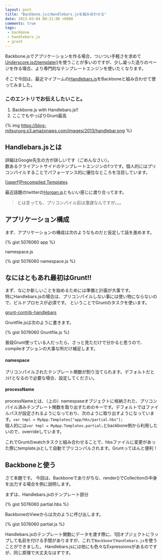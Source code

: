 ```yaml
---
layout: post
title: "Backbone.jsとHandlebars.jsを組み合わせる"
date: 2013-03-04 00:21:00 +0900
comments: true
tags: 
 - backbone
 - handlebars.js
 - grunt
---
```


Backbone.jsでアプリケーションを作る場合、ついつい手軽さを求めて[Underscore.jsのtemplate()](http://underscorejs.org/#template)を使うことが多いのですが、少し凝った造りのページを作る場合、より専門的なテンプレートエンジンを使いたくなります。

そこで今回は、最近マイブームの[Handlebars.js](http://handlebarsjs.com/)をBackboneと組み合わせて使ってみました。

<!-- more -->

### このエントリでお伝えしたいこと。

1.  Backbone.js with Handlebars.js!!
2.  ここでもやっぱりGrunt最高

{% img https://blog-mitsuruog.s3.amazonaws.com/images/2013/handlebar.png %}
 
## Handlebars.jsとは

詳細はGoogle先生の方が詳しいです（ごめんなさい）。  
数あるクライアントサイドのテンプレートエンジンの1つです。個人的にはプリコンパイルすることでパフォーマンス的に優位なところを注目しています。

[[jsperf]Precompiled Templates](http://jsperf.com/precompiled-hogan-handlebars-ejs)

最近話題のtwitterの[Horgan.js](http://twitter.github.com/hogan.js/)ともいい感じに渡り合ってます。

> とは言っても、プリコンパイル前は激遅なんですが。。。
 
## アプリケーション構成

まず、アプリケーションの構成は次のようなものだと仮定して話を進めます。

{% gist 5076060 app %}

namespace.js

{% gist 5076060 namespace.js %}
 
## なにはともあれ最初はGrunt!!

まず、なにか新しいことを始めるためには準備と計画が大事です。  
特にHandlebars.jsの場合は、プリコンパイルしない事には使い物にならないので、ビルドプロセスが必須です。
ということでGruntのタスクを使います。

[grunt-contrib-handlebars](https://github.com/gruntjs/grunt-contrib-handlebars)

Gruntfile.jsは次のように書きます。

{% gist 5076060 Gruntfile.js %}

普段Grunt使っている人だったら、さっと見ただけで分かると思うので、compileオプションの大事な所だけ補足します。

#### namespace
プリコンパイルされたテンプレート関数が割り当てられます。デフォルトだと`JST`となるので必要な場合、設定してください。

#### processName
processNameとは、（上の）namespaseオブジェクトに格納された、プリコンパイル済みテンプレート関数を取り出すためのキーです。デフォルトではファイルパスが設定されるようになっており、次のように取り出すようになっています。`var tmpl = MyApp.Templates["app/hbs/partial.hbs"];`  
個人的には`var tmpl = MyApp.Templates.partial;`とbackbone側から利用したいので、overrideしています。

これでGruntのwatchタスクと組み合わせることで、hbsファイルに変更があった際にtemplate.jsとして自動でプリコンパルされます。Gruntってほんと便利！
 
## Backboneと使う

さて本題です。
今回は、Backboneでありがちな、render()でCollectionの中身を出力する場合を例に説明します。

まずは、Handlebars.jsのテンプレート部分

{% gist 5076060 partial.hbs %}

BackboneのViewからは次のように呼び出します。

{% gist 5076060 partial.js %}

Handlebars.jsのテンプレート関数にデータを渡す際に、1回オブジェクトにラップして名前を付ける手間がありますが、これで`BackboneでHandlebars.js`を使うことができました。
Handlebars.jsには他にも色々なExpressionsがあるのですが、同じ原理で大丈夫なはずです。
